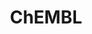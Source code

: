 ---
bigquery: https://console.cloud.google.com/bigquery?p=patents-public-data&d=ebi_chembl&page=dataset
citation: '"The ChEMBL database in 2017." Anna Gaulton, Anne Hersey, Michał Nowotka,
  A Patrícia Bento, Jon Chambers, David Mendez, Prudence Mutowo, Francis Atkinson,
  Louisa J Bellis, Elena Cibrián-Uhalte, Mark Davies, Nathan Dedman, Anneli Karlsson,
  María Paula Magariños, John P Overington, George Papadatos, Ines Smit, Andrew R
  Leach Nucleic acids Research (2017) 45 (Database Issue), D945-D954'
contributors: European Bioinformatics Institute
cost: None
description: ChEMBL Data is a manually curated database of small molecules used in
  drug discovery, including information about existing patented drugs.
documentation: 'schema: https://www.ebi.ac.uk/chembl/db_schema


  '
last_edit: 04/09/2022, 05:34:43
location: https://console.cloud.google.com/marketplace/product/google_patents_public_datasets/chembl
maintained_by: EMBL-EBI, an outstation of European Molecular Biology Laboratory
related_publications: '

  ChEMBL: towards direct deposition of bioassay data.


  Mendez D, Gaulton A, Bento AP, Chambers J, De Veij M, Félix E, Magariños MP, Mosquera
  JF, Mutowo P, Nowotka M, Gordillo-Marañón M, Hunter F, Junco L, Mugumbate G, Rodriguez-Lopez
  M, Atkinson F, Bosc N, Radoux CJ, Segura-Cabrera A, Hersey A, Leach AR.


  — Nucleic Acids Res. 2019; 47(D1):D930-D940. doi: 10.1093/nar/gky1075

  '
schema_fields:
- units
- idx
- description
- db_source
- ddd_value
- src_id
- mol_irac_id
- parent_type
- full_mwt
- sitecomp_id
- inorganic_flag
- l3
- activity_count
- end_position
- research_stem
- parameter_type
- pathway_key
- acd_logp
- mc_organism
- rtb
- tid
- level3
- standard_value
- domain_name
- bao_endpoint
- source_domain_id
- authors
- indref_id
- species_group_flag
- smarts
- l2
- target_mapping
- pubmed_id
- target_desc
- assay_category
- activity_id
- site_id
- first_page
- sequence_md5sum
- hba
- protclasssyn_id
- l4
- level4
- met_id
- level5
- parenteral
- withdrawn_year
- publication_number
- hba_lipinski
- enzyme_tid
- component_type
- l1
- aspect
- activity_comment
- drug_record_id
- psa
- warning_description
- smid
- assay_desc
- cx_logp
- withdrawn_flag
- mw_freebase
- ddd_comment
- stem_class
- standard_units
- sequence
- irac_class_id
- predbind_id
- chebi_par_id
- src_compound_id
- published_relation
- updated_by
- parent_id
- entity_type
- hbd
- protein_class_id
- first_in_class
- last_page
- ddd_units
- mw_monoisotopic
- std_act_id
- site_name
- bei
- num_ro5_violations
- standard_flag
- active_molregno
- db_version
- assay_strain
- mechanism_comment
- hrac_class_id
- version
- level1_description
- doc_type
- src_assay_id
- standard_upper_value
- disease_efficacy
- protein_class_synonym
- pchembl_value
- upper_value
- mecref_id
- drug_product_flag
- issue
- assay_param_id
- definition
- cell_source_tax_id
- full_molformula
- formulation_id
- warnref_id
- cx_most_apka
- active_ingredient
- src_short_name
- ddd_id
- biocomp_id
- domain_type
- component_id
- selectivity_comment
- job_id
- alogp
- confidence_score
- cell_name
- mesh_id
- domain_description
- therapeutic_flag
- curated_by
- availability_type
- level2
- relationship_type
- enzyme_name
- tissue_id
- organism
- curation_comment
- toid
- canonical_smiles
- target_type
- oral
- prodrug
- aidx
- nda_type
- product_id
- l8
- standard_inchi
- max_phase_for_ind
- status
- acd_most_bpka
- indication_class
- standard_inchi_key
- downgraded
- qed_weighted
- strength
- clo_id
- ass_cls_map_id
- pathway_id
- submission_date
- src_description
- usan_substem
- assay_type
- hbd_lipinski
- cell_source_organism
- cell_ontology_id
- usan_stem
- comments
- mec_id
- patent_use_code
- trade_name
- component_synonym
- dosage_form
- efo_id
- frac_code
- abstract
- actsm_id
- topical
- result_flag
- met_comment
- type
- ap_id
- hrac_code
- compound_key
- met_conversion
- res_stem_id
- l5
- ro3_pass
- ingredient
- mol_hrac_id
- related_tid
- doc_id
- accession
- updated_on
- path
- prediction_method
- assay_id
- start_position
- bao_id
- stem
- num_alerts
- short_name
- l6
- doi
- max_phase
- class_type
- relationship_desc
- cell_source_tissue
- bto_id
- metref_id
- frac_class_id
- relation
- comp_class_id
- alert_set_id
- record_id
- parent_molregno
- compd_id
- assay_subcellular_fraction
- withdrawn_country
- withdrawn_reason
- first_approval
- oc_id
- parameter_value
- go_id
- irac_code
- route
- le
- assay_organism
- cidx
- acd_most_apka
- patent_id
- ad_type
- ref_type
- comp_go_id
- molecular_mechanism
- qudt_units
- standard_type
- delist_flag
- usan_stem_definition
- homologue
- variant_id
- year
- co_stem_id
- normal_range_max
- warning_class
- targrel_id
- priority
- molregno
- orig_description
- company
- syn_type
- site_residues
- last_active
- mesh_heading
- mechanism_of_action
- compsyn_id
- usan_year
- who_extra
- text_value
- set_name
- patent_expire_date
- as_id
- helm_notation
- usan_stem_id
- journal
- acd_logd
- label
- cell_id
- creation_date
- assay_test_type
- standard_text_value
- action_type
- level2_description
- patent_no
- num_lipinski_ro5_violations
- tax_id
- uo_units
- tbl
- published_value
- ridx
- assay_tissue
- assay_tax_id
- ref_id
- metabolite_record_id
- warning_country
- value
- name
- mc_tax_id
- binding_site_comment
- lle
- substrate_record_id
- atc_code
- stat
- assay_source
- potential_duplicate
- warning_id
- data_validity_comment
- warning_type
- direct_interaction
- major_class
- published_units
- uberon_id
- cx_most_bpka
- applicant_full_name
- innovator_company
- dosed_ingredient
- heavy_atoms
- title
- molecule_type
- domain_id
- cpd_str_alert_id
- chembl_id
- tid_fixed
- isoform
- alert_id
- pref_name
- mc_target_name
- bao_format
- warning_year
- withdrawn_class
- caloha_id
- annotation
- cellosaurus_id
- mol_atc_id
- confidence
- cl_lincs_id
- volume
- assay_cell_type
- protein_class_desc
- aromatic_rings
- drugind_id
- source
- ref_url
- previous_company
- natural_product
- country
- molsyn_id
- molecular_species
- synonyms
- parent_go_id
- normal_range_min
- structure_type
- level3_description
- polymer_flag
- relationship
- sei
- compound_name
- level4_description
- mc_target_accession
- log_id
- cell_description
- who_name
- entity_id
- subgroup
- mutation
- mc_target_type
- efo_term
- ddd_admr
- l7
- standard_relation
- chirality
- mol_frac_id
- class_level
- drug_substance_flag
- approval_date
- level1
- molfile
- assay_class_id
- black_box_warning
- published_type
- rgid
- targcomp_id
- alert_name
- prod_pat_id
- cx_logd
shortname: chembl
tags:
- biotechnology
- health
- chemical
- bioinformatics
- medical
terms_of_use: CC BY-SA 3.0
title: ChEMBL
uuid: e232a192-965c-4ec9-904c-155b6dfe56c5
---